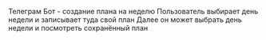 Телеграм Бот - создание плана на неделю
Пользователь выбирает день недели и записывает туда свой план
Далее он может выбрать день недели и посмотреть сохранённый план
